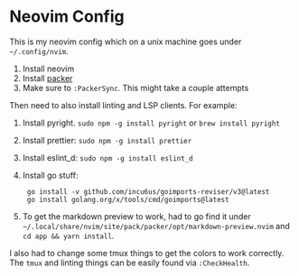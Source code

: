# Neovim Config

This is my neovim config which on a unix machine goes under `~/.config/nvim`.

1. Install neovim
1. Install [packer](https://github.com/wbthomason/packer.nvim)
1. Make sure to `:PackerSync`. This might take a couple attempts

Then need to also install linting and LSP clients. For example:

1. Install pyright. `sudo npm -g install pyright` or `brew install pyright`
1. Install prettier: `sudo npm -g install prettier`
1. Install eslint_d: `sudo npm -g install eslint_d`
1. Install go stuff:

        go install -v github.com/incu6us/goimports-reviser/v3@latest
        go install golang.org/x/tools/cmd/goimports@latest
1. To get the markdown preview to work, had to go find it under `~/.local/share/nvim/site/pack/packer/opt/markdown-preview.nvim`
and `cd app && yarn install`.


I also had to change some tmux things to get the colors to work correctly.
The `tmux` and linting things can be easily found via `:CheckHealth`.

